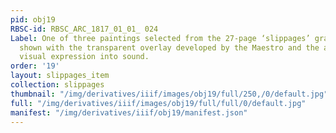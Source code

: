 ```yaml
---
pid: obj19
RBSC-id: RBSC_ARC_1817_01_01_ 024
Label: One of three paintings selected from the 27-page ‘slippages’ graphic score
  shown with the transparent overlay developed by the Maestro and the artist to transform
  visual expression into sound.
order: '19'
layout: slippages_item
collection: slippages
thumbnail: "/img/derivatives/iiif/images/obj19/full/250,/0/default.jpg"
full: "/img/derivatives/iiif/images/obj19/full/full/0/default.jpg"
manifest: "/img/derivatives/iiif/obj19/manifest.json"
---
```

